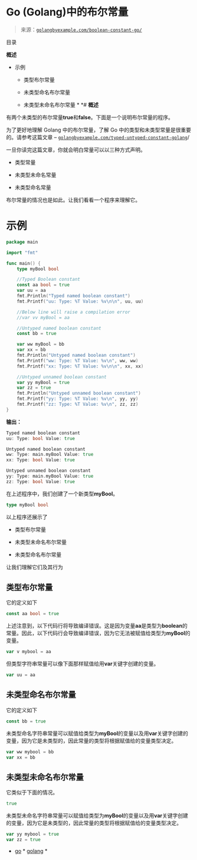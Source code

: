 <!--yml

类别：未分类

日期：2024-10-13 06:28:24

-->

# Go (Golang)中的布尔常量

> 来源：[`golangbyexample.com/boolean-constant-go/`](https://golangbyexample.com/boolean-constant-go/)

目录

**概述**

+   示例

    +   类型布尔常量

    +   未类型命名布尔常量

    +   未类型未命名布尔常量 *  *# **概述**

有两个未类型的布尔常量**true**和**false**。下面是一个说明布尔常量的程序。

为了更好地理解 Golang 中的布尔常量，了解 Go 中的类型和未类型常量是很重要的。请参考这篇文章 – [`golangbyexample.com/typed-untyped-constant-golang`](https://golangbyexample.com/typed-untyped-constant-golang)/

一旦你读完这篇文章，你就会明白常量可以以三种方式声明。

+   类型常量

+   未类型未命名常量

+   未类型命名常量

布尔常量的情况也是如此。让我们看看一个程序来理解它。

# **示例**

```go
package main

import "fmt"

func main() {
	type myBool bool

	//Typed Boolean constant
	const aa bool = true
	var uu = aa
	fmt.Println("Typed named boolean constant")
	fmt.Printf("uu: Type: %T Value: %v\n\n", uu, uu)

	//Below line will raise a compilation error
	//var vv myBool = aa

	//Untyped named boolean constant
	const bb = true

	var ww myBool = bb
	var xx = bb
	fmt.Println("Untyped named boolean constant")
	fmt.Printf("ww: Type: %T Value: %v\n", ww, ww)
	fmt.Printf("xx: Type: %T Value: %v\n\n", xx, xx)

	//Untyped unnamed boolean constant
	var yy myBool = true
	var zz = true
	fmt.Println("Untyped unnamed boolean constant")
	fmt.Printf("yy: Type: %T Value: %v\n", yy, yy)
	fmt.Printf("zz: Type: %T Value: %v\n", zz, zz)
}
```

**输出：**

```go
Typed named boolean constant
uu: Type: bool Value: true

Untyped named boolean constant
ww: Type: main.myBool Value: true
xx: Type: bool Value: true

Untyped unnamed boolean constant
yy: Type: main.myBool Value: true
zz: Type: bool Value: true
```

在上述程序中，我们创建了一个新类型**myBool**。

```go
type myBool bool
```

以上程序还展示了

+   类型布尔常量

+   未类型未命名布尔常量

+   未类型命名布尔常量

让我们理解它们及其行为

## **类型布尔常量**

它的定义如下

```go
const aa bool = true
```

上述注意到，以下代码行将导致编译错误。这是因为变量**aa**是类型为**boolean**的常量。因此，以下代码行会导致编译错误，因为它无法被赋值给类型为**myBool**的变量。

```go
var v mybool = aa
```

但类型字符串常量可以像下面那样赋值给用**var**关键字创建的变量。

```go
var uu = aa
```

## **未类型命名布尔常量**

它的定义如下

```go
const bb = true
```

未类型命名字符串常量可以赋值给类型为**myBool**的变量以及用**var**关键字创建的变量，因为它是未类型的，因此常量的类型将根据赋值给的变量类型决定。

```go
var ww mybool = bb
var xx = bb
```

## **未类型未命名布尔常量**

它类似于下面的情况。

```go
true
```

未类型未命名字符串常量可以赋值给类型为**myBool**的变量以及用**var**关键字创建的变量，因为它是未类型的，因此常量的类型将根据赋值给的变量类型决定。

```go
var yy mybool = true
var zz = true
```

+   [go](https://golangbyexample.com/tag/go/) * [golang](https://golangbyexample.com/tag/golang/) *
